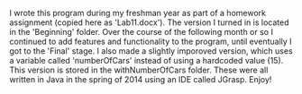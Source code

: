 I wrote this program during my freshman year as part of a homework assignment (copied here as 'Lab11.docx'). The version I turned in is located in the 'Beginning' folder. Over the course of the following month or so I continued to add features and functionality to the program, until eventually I got to the 'Final' stage. I also made a slightly imporoved version, which uses a variable called 'numberOfCars' instead of using a hardcoded value (15). This version is stored in the withNumberOfCars folder. These were all written in Java in the spring of 2014 using an IDE called JGrasp. Enjoy!
